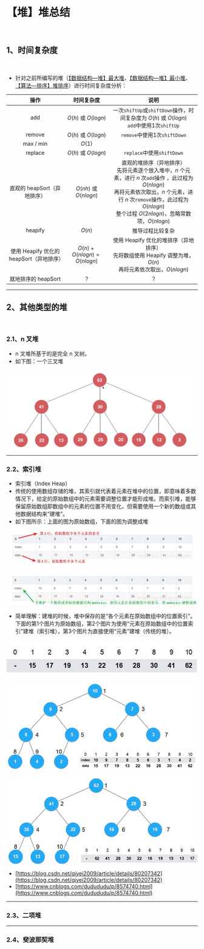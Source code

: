 # 【堆】堆总结

<br/>

## 1、时间复杂度

<br/>

- 针对之前所编写的堆（[【数据结构—堆】最大堆](https://yyscyber.github.io/computer-basic/data-structures-and-algorithms/imooc/dsna-system-2021/2f90011b-41f5-446d-b163-cc33040689df)、[【数据结构—堆】最小堆](https://yyscyber.github.io/computer-basic/data-structures-and-algorithms/imooc/dsna-system-2021/6f795024-1f45-479c-8186-b7646113a943)、[【算法—排序】堆排序](https://yyscyber.github.io/computer-basic/data-structures-and-algorithms/imooc/dsna-system-2021/fa416879-471b-4e8d-be4e-29d2ae0b4496)）进行时间复杂度分析：



|                   操作                   |          时间复杂度          |                             说明                             |
| :--------------------------------------: | :--------------------------: | :----------------------------------------------------------: |
|                   add                    |     $O(h)$ 或 $O(logn)$      | 一次`shiftUp`或`shiftDown`操作，时间复杂度为 $O(h)$ 或 $O(logn)$ <br/>`add`中使用1次`shiftUp` |
|                  remove                  |     $O(h)$ 或 $O(logn)$      |                 `remove`中使用1次`shiftDown`                 |
|                max / min                 |            $O(1)$            |                                                              |
|                 replace                  |     $O(h)$ 或 $O(logn)$      |                  `replace`中使用`shiftDown`                  |
|       直观的 heapSort（异地排序）        |    $O(nh)$ 或 $O(nlogn)$     | 直观的堆排序（异地排序） <br/>先将元素逐个放入堆中，$n$ 个元素，进行 $n$ 次`add`操作 ，此过程为 $O(nlogn)$ <br/>再将元素依次取出，$n$ 个元素，进行 $n$ 次`remove`操作，此过程为 $O(nlogn)$ <br/>整个过程 $O(2nlogn)$，忽略常数项，$O(nlogn)$ |
|                 heapify                  |            $O(n)$            |                       推导过程比较复杂                       |
| 使用 Heapify 优化的 heapSort（异地排序） | $O(n) + O(nlogn) = O(nlogn)$ | 使用 Heapify 优化的堆排序（异地排序）<br/>先将数组使用 Heapify 调整为堆，$O(n)$ <br/>再将元素依次取出，$O(nlogn)$ |
|           就地排序的 heapSort            |              ？              |                              ？                              |



---

## 2、其他类型的堆

<br/>

### 2.1、n 叉堆

- n 叉堆所基于的是完全 n 叉树。
- 如下图：一个三叉堆



![1](c27eb670-7a61-4022-a13e-b5986f3320a3/1.jpg)



---

### 2.2、索引堆

- 索引堆（Index Heap）
- 传统的使用数组存储的堆，其索引就代表着元素在堆中的位置，即意味着多数情况下，给定的原始数组中的元素需要调整位置才能形成堆。而索引堆，能够保留原始数组即数组中的元素的位置不用变化，但需要使用一个新的数组或其他数据结构来“建堆”。
- 如下图所示：上面的图为原始数组，下面的图为调整成堆



![2](c27eb670-7a61-4022-a13e-b5986f3320a3/2.jpg)



![3](c27eb670-7a61-4022-a13e-b5986f3320a3/3.jpg)



- 简单理解：建堆的时候，堆中保存的是“各个元素在原始数组中的位置索引”。下面的第1个图片为原始数组，第2个图片为使用“元素在原始数组中的位置索引”建堆（索引堆），第3个图片为直接使用“元素”建堆（传统的堆）。



![6](c27eb670-7a61-4022-a13e-b5986f3320a3/6.jpg)



![5](c27eb670-7a61-4022-a13e-b5986f3320a3/5.jpg)



![4](c27eb670-7a61-4022-a13e-b5986f3320a3/4.jpg)



- [https://blog.csdn.net/qiyei2009/article/details/80207342](https://blog.csdn.net/qiyei2009/article/details/80207342)
- [https://www.cnblogs.com/dudududu/p/8574740.html](https://www.cnblogs.com/dudududu/p/8574740.html)

---

### 2.3、二项堆

---

### 2.4、斐波那契堆